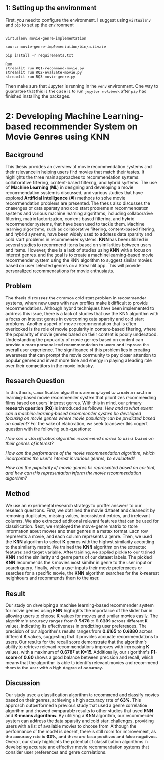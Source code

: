 ## 1: Setting up the environment

First, you need to configure the environment. I suggest using `virtualenv` and `pip` to set up the environment:

```

virtualenv movie-genre-implementation

source movie-genre-implementation/bin/activate

pip install -r requirements.txt

Run
streamlit run RQ1-recommend-movie.py
streamlit run RQ2-evaluate-movie.py
streamlit run RQ3-movie-genre.py
```

Then make sure that Jupyter is running in the `venv` environment. One way to guarantee that this is the case is to run `jupyter notebook` after `pip` has finished installing the packages.

# 2: Developing Machine Learning-based recommender System on Movie Genres using KNN

## Background

This thesis provides an overview of movie recommendation systems and their relevance in helping users find movies that match their tastes. It highlights the three main approaches to recommendation systems: collaborative filtering, content-based filtering, and hybrid systems. The use of **Machine Learning** (**ML**) in designing and developing a movie recommendation system is discussed, and various studies that have explored **Artificial Intelligence** (**AI**) methods to solve movie recommendation problems are presented. The thesis also discusses the challenges of data sparsity and cold start problems in recommendation systems and various machine learning algorithms, including collaborative filtering, matrix factorization, content-based filtering, and hybrid recommender systems, that have been used to tackle them. Machine learning algorithms, such as collaborative filtering, content-based filtering, and hybrid systems, have been widely used to address data sparsity and cold start problems in recommender systems. **KNN** has been utilized in several studies to recommend items based on similarities between users and items. However, there is a lack of studies using **KNN** with a focus on interest genres, and the goal is to create a machine learning-based movie recommender system using the KNN algorithm to suggest similar movies based on user selected genres on a Streamlit app. This will provide personalized recommendations for movie enthusiasts.

## Problem

The thesis discusses the common cold start problem in recommender systems, where new users with new profiles make it difficult to provide recommendations. Although hybrid techniques have been implemented to address this issue, there is a lack of studies that use the KNN algorithm with a focus on interest genres in overcoming data sparsity and cold start problems. Another aspect of movie recommendation that is often overlooked is the role of movie popularity in content-based filtering, where the popularity of movie genres based on their content is poorly understood. Understanding the popularity of movie genres based on content can provide a more personalized recommendation to users and improve the overall user experience. The significance of this problem lies in creating awareness that can prompt the movie community to pay closer attention to popular genres and invest more time and energy in playing a leading role over their competitors in the movie industry.

## Research Question

In this thesis, classification algorithms are employed to create a machine learning-based movie
recommender system that prioritizes recommending films based on users' interest genres. With this in mind, our primary **research question** (**RQ**) is introduced as follows:
*How and to what extent can a machine learning-based recommender system be developed focusing on movie genres where movie popularity can be predicted based on content?*
For the sake of elaboration, we seek to answer this cogent question with the following sub-questions:

*How can a classification algorithm recommend movies to users based on their genres of
interest?*

*How can the performance of the movie recommendation algorithm, which incorporates the
user's interest in various genres, be evaluated?*

*How can the popularity of movie genres be represented based on content, and how can this representation inform the movie recommendation algorithm?*

## Method

We use an experimental research strategy to proffer answers to our research questions. First, we obtained the movie dataset and cleaned it by removing duplicates, missing values, inconsistent entries, and irrelevant columns. We also extracted additional relevant features that can be used for classification. Next, we employed the movie-genre matrix to store information about movies and their genres in a matrix format. Each row represents a movie, and each column represents a genre. Then, we used the **KNN** algorithm to select **K** genres with the highest similarity according to the similarity matrix. We trained the **KNN** algorithm on the extracted features and target variable. After training, we applied pickle to our trained **KNN** and the similarity and genre parts of our dataset labels. The pickled **KNN** recommends the k movies most similar in genre to the user input or search query. Finally, when a user inputs their movie preferences or searches for a specific movie, the **KNN** algorithm searches for the k-nearest neighbours and recommends them to the user.

## Result

Our study on developing a machine learning-based recommender system for movie genres using **KNN** highlights the importance of the slider bar in allowing users to choose **K** values for movies and similar movies easily. The algorithm's accuracy ranges from **0.5478** to **0.6289** across different **K** values, indicating its effectiveness in predicting user preferences. The precision of our algorithm's results ranges from **0.6165** to **0.6880** across different **K** values, suggesting that it provides accurate recommendations to users. Our results for the recall score demonstrate that the algorithm's ability to retrieve relevant recommendations improves with increasing **K** values, with a maximum of **0.6787** at **K=15**. Additionally, our algorithm's **F1-score** of **0.60** shows a good balance between precision and recall, which means that the algorithm is able to identify relevant movies and recommend them to the user with a high degree of accuracy.


## Discussion

Our study used a classification algorithm to recommend and classify movies based on their genres, achieving a high accuracy rate of **63%**. This approach outperformed a previous study that used a genre correlation algorithm and showed comparable results to other studies that used **KNN** and **K-means algorithms**. By utilizing a **KNN** algorithm, our recommender system can address the data sparsity and cold start challenges, providing users with a list of available movies to choose from. Although the performance of the model is decent, there is still room for improvement, as the accuracy rate is **63%**, and there are false positives and false negatives. Overall, our study highlights the potential of classification algorithms in developing accurate and effective movie recommendation systems that consider user preferences and genre correlations.
